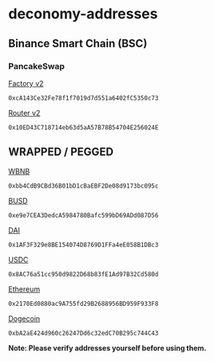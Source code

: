 # deconomy-addresses
## Binance Smart Chain (BSC)
### PancakeSwap
[Factory v2](https://bscscan.com/address/0xcA143Ce32Fe78f1f7019d7d551a6402fC5350c73)<br />

    0xcA143Ce32Fe78f1f7019d7d551a6402fC5350c73

[Router v2](https://bscscan.com/address/0x10ED43C718714eb63d5aA57B78B54704E256024E)<br />

    0x10ED43C718714eb63d5aA57B78B54704E256024E

## WRAPPED / PEGGED
[WBNB](https://bscscan.com/address/0xbb4CdB9CBd36B01bD1cBaEBF2De08d9173bc095c)<br />

    0xbb4CdB9CBd36B01bD1cBaEBF2De08d9173bc095c

[BUSD](https://bscscan.com/address/0xe9e7CEA3DedcA5984780Bafc599bD69ADd087D56)<br />

    0xe9e7CEA3DedcA5984780Bafc599bD69ADd087D56

[DAI](https://bscscan.com/address/0x1AF3F329e8BE154074D8769D1FFa4eE058B1DBc3)<br />

    0x1AF3F329e8BE154074D8769D1FFa4eE058B1DBc3

[USDC](https://bscscan.com/address/0x8AC76a51cc950d9822D68b83fE1Ad97B32Cd580d)<br />

    0x8AC76a51cc950d9822D68b83fE1Ad97B32Cd580d

[Ethereum](https://bscscan.com/address/0x2170Ed0880ac9A755fd29B2688956BD959F933F8)<br />

    0x2170Ed0880ac9A755fd29B2688956BD959F933F8

[Dogecoin](https://bscscan.com/address/0xbA2aE424d960c26247Dd6c32edC70B295c744C43)<br />

    0xbA2aE424d960c26247Dd6c32edC70B295c744C43

**Note: Please verify addresses yourself before using them.**
